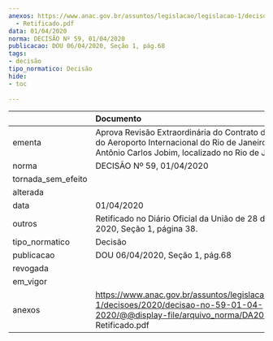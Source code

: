 ```yaml
---
anexos: https://www.anac.gov.br/assuntos/legislacao/legislacao-1/decisoes/2020/decisao-no-59-01-04-2020/@@display-file/arquivo_norma/DA2020-0059
  - Retificado.pdf
data: 01/04/2020
norma: DECISÃO Nº 59, 01/04/2020
publicacao: DOU 06/04/2020, Seção 1, pág.68
tags:
- decisão
tipo_normatico: Decisão
hide: 
- toc 
 
---
```


|                    | Documento                                                                                                                                                             |
|:-------------------|:----------------------------------------------------------------------------------------------------------------------------------------------------------------------|
| ementa             | Aprova Revisão Extraordinária do Contrato de Concessão do Aeroporto Internacional do Rio de Janeiro/Galeão – Antônio Carlos Jobim, localizado no Rio de Janeiro (RJ). |
| norma              | DECISÃO Nº 59, 01/04/2020                                                                                                                                             |
| tornada_sem_efeito |                                                                                                                                                                       |
| alterada           |                                                                                                                                                                       |
| data               | 01/04/2020                                                                                                                                                            |
| outros             | Retificado no Diário Oficial da União de 28 de abril de 2020, Seção 1, página 38.                                                                                     |
| tipo_normatico     | Decisão                                                                                                                                                               |
| publicacao         | DOU 06/04/2020, Seção 1, pág.68                                                                                                                                       |
| revogada           |                                                                                                                                                                       |
| em_vigor           |                                                                                                                                                                       |
| anexos             | https://www.anac.gov.br/assuntos/legislacao/legislacao-1/decisoes/2020/decisao-no-59-01-04-2020/@@display-file/arquivo_norma/DA2020-0059 - Retificado.pdf             |